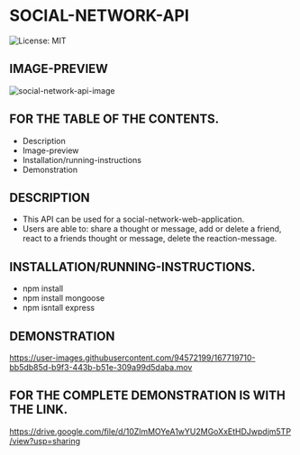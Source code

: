 # SOCIAL-NETWORK-API
![License: MIT](https://img.shields.io/badge/License-MIT-yellow.svg)

## IMAGE-PREVIEW
![social-network-api-image](https://user-images.githubusercontent.com/94572199/167719071-27b8fc37-293f-497d-a620-721fff74cf25.png)

## FOR THE TABLE OF THE CONTENTS.
* Description
* Image-preview
* Installation/running-instructions
* Demonstration

## DESCRIPTION
* This API can be used for a social-network-web-application.
* Users are able to: share a thought or message, add or delete a friend, react to a friends thought or message, delete the reaction-message.

## INSTALLATION/RUNNING-INSTRUCTIONS.
* npm install
* npm install mongoose
* npm isntall express

## DEMONSTRATION
https://user-images.githubusercontent.com/94572199/167719710-bb5db85d-b9f3-443b-b51e-309a99d5daba.mov

## FOR THE COMPLETE DEMONSTRATION IS WITH THE LINK.
https://drive.google.com/file/d/10ZlmMOYeA1wYU2MGoXxEtHDJwpdjm5TP/view?usp=sharing
